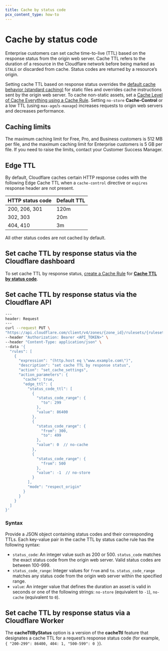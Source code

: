 ```yaml
---
title: Cache by status code
pcx_content_type: how-to
---
```


# Cache by status code

Enterprise customers can set cache time-to-live (TTL) based on the response status from the origin web server. Cache TTL refers to the duration of a resource in the Cloudflare network before being marked as `STALE` or discarded from cache. Status codes are returned by a resource’s origin.

Setting cache TTL based on response status overrides the [default cache behavior (standard caching)](/cache/concepts/default-cache-behavior/) for static files and overrides cache instructions sent by the origin web server. To cache non-static assets, set a [Cache Level of Cache Everything using a Cache Rule](/cache/how-to/cache-rules/create-api/#example-requests). Setting `no-store` **Cache-Control** or a low TTL (using `max-age`/`s-maxage`) increases requests to origin web servers and decreases performance.

## Caching limits

The maximum caching limit for Free, Pro, and Business customers is 512 MB per file, and the maximum caching limit for Enterprise customers is 5 GB per file. If you need to raise the limits, contact your Customer Success Manager.

## Edge TTL

By default, Cloudflare caches certain HTTP response codes with the following Edge Cache TTL when a `cache-control` directive or `expires` response header are not present.

| HTTP status code   | Default TTL  |
| ------------------ | ------------ |
| 200, 206, 301      |  120m        |
| 302, 303           |  20m         |
| 404, 410           |  3m          |

All other status codes are not cached by default.

## Set cache TTL by response status via the Cloudflare dashboard

To set cache TTL by response status, [create a Cache Rule](/cache/how-to/cache-rules/) for [**Cache TTL by status code**](/cache/how-to/cache-rules/settings/#edge-ttl).

## Set cache TTL by response status via the Cloudflare API

```bash
---
header: Request
---
curl --request PUT \
"https://api.cloudflare.com/client/v4/zones/{zone_id}/rulesets/{ruleset_id}" \
--header "Authorization: Bearer <API_TOKEN>" \
--header "Content-Type: application/json" \
--data '{
  "rules": [
    {
      "expression": "(http.host eq \"www.example.com\")",
      "description": "set cache TTL by response status",
      "action": "set_cache_settings",
      "action_parameters": {
        "cache": true,
        "edge_ttl": {
          "status_code_ttl": [
            {
              "status_code_range": {
                "to": 299
              },
              "value": 86400
            },
            {
              "status_code_range": {
                "from": 300,
                "to": 499
              },
              "value": 0  // no-cache
            },
            {
              "status_code_range": {
                "from": 500
              },
              "value": -1  // no-store
            }
          ],
          "mode": "respect_origin"
        }
      }
    }
  ]
}'
```

### Syntax

Provide a JSON object containing status codes and their corresponding TTLs. Each key-value pair in the cache TTL by status cache rule has the following syntax:

*   `status_code`: An integer value such as 200 or 500. `status_code` matches the exact status code from the origin web server. Valid status codes are between 100-999.
*   `status_code_range`: Integer values for `from` and `to`. `status_code_range` matches any status code from the origin web server within the specified range.
*   `value`: An integer value that defines the duration an asset is valid in seconds or one of the following strings: `no-store` (equivalent to `-1`), `no-cache` (equivalent to `0`).

## Set cache TTL by response status via a Cloudflare Worker

The **cacheTtlByStatus** option is a version of the **cacheTtl** feature that designates a cache TTL for a request’s response status code (for example, `{ "200-299": 86400, 404: 1, "500-599": 0 }`).
